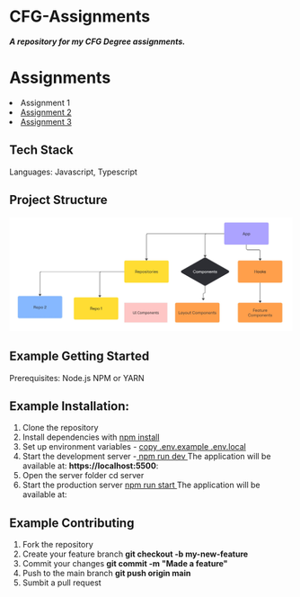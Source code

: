 # CFG-Assignments
***A repository for my CFG Degree assignments.***

# Assignments 
<li> Assignment 1 </li>
<li> <a href="https://github.com/elifxo/CFG-Assignments/tree/main/repositories/repo2"> Assignment 2 </a> </li>
<li> <a href="https://github.com/elifxo/CFG-Assignments/tree/main/repositories/repo3"> Assignment 3 </a> </li>



## Tech Stack
Languages: Javascript, Typescript

## Project Structure
![Alt text](https://github.com/elifxo/CFG-Assignments/blob/main/Flowchart%20(2).jpg)


## Example Getting Started

Prerequisites:
Node.js 
NPM or YARN

## Example Installation:

1. Clone the repository
2. Install dependencies with <ins>npm install</ins>
3. Set up environment variables - <ins> copy .env.example .env.local </ins>
4. Start the development server -<ins> npm run dev </ins>
The application will be available at: **https://localhost:5500**:
5. Open the server folder cd server
6. Start the production server <ins> npm run start </ins>
   The application will be available at: 

## Example Contributing
1. Fork the repository
2. Create your feature branch **git checkout -b my-new-feature**
3. Commit your changes **git commit -m "Made a feature"**
4. Push to the main branch **git push origin main**
5. Sumbit a pull request
   
